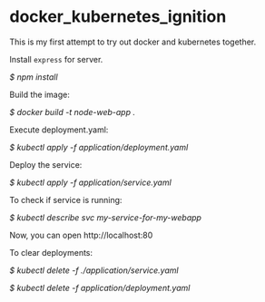 # docker_kubernetes_ignition

This is my first attempt to try out docker and kubernetes together.

Install `express` for server.

_$ npm install_

Build the image:

_$ docker build -t node-web-app ._

Execute deployment.yaml:

_$ kubectl apply -f application/deployment.yaml_

Deploy the service:

_$ kubectl apply -f application/service.yaml_

To check if service is running:

_$ kubectl describe svc my-service-for-my-webapp_

Now, you can open http://localhost:80

To clear deployments:

_$ kubectl delete -f ./application/service.yaml_

_$ kubectl delete -f application/deployment.yaml_
